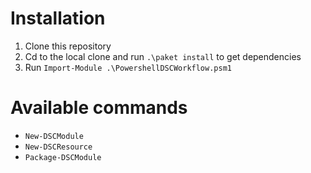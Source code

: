 # Installation

1. Clone this repository
2. Cd to the local clone and run `.\paket install` to get dependencies
3. Run `Import-Module .\PowershellDSCWorkflow.psm1`

# Available commands
- `New-DSCModule`
- `New-DSCResource`
- `Package-DSCModule`
